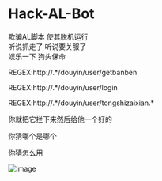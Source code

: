# Hack-AL-Bot
欺骗AL脚本 使其脱机运行<br>
听说抓走了 听说要关服了<br>
娱乐一下 狗头保命<br>

REGEX:http://.*/douyin/user/getbanben

REGEX:http://.*/douyin/user/login

REGEX:http://.*/douyin/user/tongshizaixian.\*

你就把它拦下来然后给他一个好的<br>

你猜哪个是哪个<br>

你猜怎么用<br>

![image](https://user-images.githubusercontent.com/56741965/141687124-60adff77-471d-4ddd-bc4c-d011ee3da20e.png)

